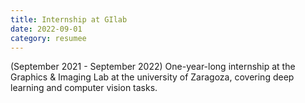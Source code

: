 ```yaml
---
title: Internship at GIlab
date: 2022-09-01
category: resumee
---
```


(September 2021 - September 2022)
One-year-long internship at the Graphics & Imaging Lab at the university of Zaragoza,
covering deep learning and computer vision tasks.
